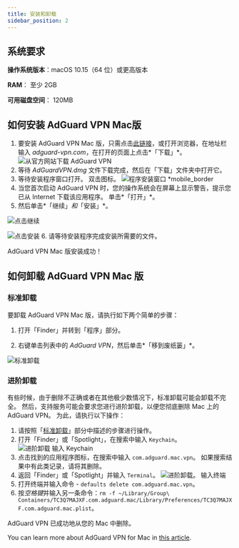 ```yaml
---
title: 安装和卸载
sidebar_position: 2
---
```


## 系统要求

**操作系统版本**：macOS 10.15（64 位）或更高版本

**RAM**： 至少 2GB

**可用磁盘空间**： 120MB

## 如何安装 AdGuard VPN Mac版

1. 要安装 AdGuard VPN Mac 版，只需点击[此链接](https://agrd.io/mac_vpn)，或打开浏览器，在地址栏输入 *adguard-vpn.com*，在打开的页面上点击*「下载」*。 ![从官方网站下载 AdGuard VPN](https://cdn.adguardvpn.com/public/Adguard/kb/vpn-install/mac-install-en.png)
2. 等待 *AdGuardVPN.dmg* 文件下载完成，然后在「下载」文件夹中打开它。
3. 等待安装程序窗口打开。 双击图标。 ![程序安装窗口 *mobile_border](https://cdn.adguardvpn.com/public/Adguard/kb/vpn-install/mac-install-ru-1.png)
4. 当您首次启动 AdGuard VPN 时，您的操作系统会在屏幕上显示警告，提示您已从 Internet 下载该应用程序。 单击*「打开」*。
5. 然后单击*「继续」*和*「安装」*。

![点击继续](https://cdn.adguardvpn.com/public/Adguard/kb/vpn-install/.mac-install-2-en~imageoptim.png)

![点击安装](https://cdn.adguardvpn.com/public/Adguard/kb/vpn-install/mac-install-3-en.png)
6. 请等待安装程序完成安装所需要的文件。

AdGuard VPN Mac 版安装成功！

## 如何卸载 AdGuard VPN Mac 版

### 标准卸载

要卸载 AdGuard VPN Mac 版，请执行如下两个简单的步骤：

1. 打开「Finder」并转到「程序」部分。

2. 右键单击列表中的 *AdGuard VPN*，然后单击*「移到废纸篓」*。

![标准卸载](https://cdn.adguardvpn.com/public/Adguard/kb/vpn-install/mac-uninstall-1-en.png)

### 进阶卸载

有些时候，由于删除不正确或者在其他极少数情况下，标准卸载可能会卸载不完全。 然后，支持服务可能会要求您进行进阶卸载，以便您彻底删除 Mac 上的 AdGuard VPN。 为此，请执行以下操作：

1. 请按照「[标准卸载](#how-to-uninstall-adguard-vpn-for-mac)」部分中描述的步骤进行操作。
2. 打开「Finder」或「Spotlight」，在搜索中输入 `Keychain`。 ![进阶卸载 输入 Keychain](https://cdn.adguardvpn.com/public/Adguard/kb/vpn-install/mac-key-chain-en.png)
3. 点击找到的应用程序图标，在搜索中输入 `com.adguard.mac.vpn`。 如果搜索结果中有此类记录，请将其删除。
4. 返回「Finder」或「Spotlight」并输入 `Terminal`。 ![进阶卸载。 输入终端](https://cdn.adguardvpn.com/public/Adguard/kb/vpn-install/mac-terminal-en.png)
5. 打开终端并输入命令 - `defaults delete com.adguard.mac.vpn`。
6. 按*空格键*并输入另一条命令：`rm -f ~/Library/Group\ Containers/TC3Q7MAJXF.com.adguard.mac/Library/Preferences/TC3Q7MAJXF.com.adguard.mac.plist`。

AdGuard VPN 已成功地从您的 Mac 中删除。

You can learn more about AdGuard VPN for Mac in [this article](/adguard-vpn-for-mac/overview).
